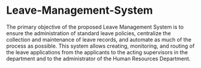 # Leave-Management-System

The primary objective of the proposed Leave Management System is to ensure the administration of standard leave policies, centralize the collection and maintenance of leave records, and automate as much of the process as possible. This system allows creating, monitoring, and routing of the leave applications from the applicants to the acting supervisors in the department and to the administrator of the Human Resources Department.
